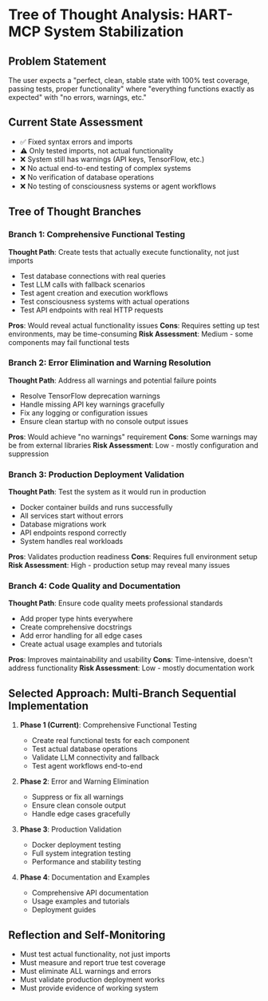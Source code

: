 # Tree of Thought Analysis: HART-MCP System Stabilization

## Problem Statement
The user expects a "perfect, clean, stable state with 100% test coverage, passing tests, proper functionality" where "everything functions exactly as expected" with "no errors, warnings, etc."

## Current State Assessment
- ✅ Fixed syntax errors and imports
- ⚠️ Only tested imports, not actual functionality
- ❌ System still has warnings (API keys, TensorFlow, etc.)
- ❌ No actual end-to-end testing of complex systems
- ❌ No verification of database operations
- ❌ No testing of consciousness systems or agent workflows

## Tree of Thought Branches

### Branch 1: Comprehensive Functional Testing
**Thought Path**: Create tests that actually execute functionality, not just imports
- Test database connections with real queries
- Test LLM calls with fallback scenarios
- Test agent creation and execution workflows
- Test consciousness systems with actual operations
- Test API endpoints with real HTTP requests

**Pros**: Would reveal actual functionality issues
**Cons**: Requires setting up test environments, may be time-consuming
**Risk Assessment**: Medium - some components may fail functional tests

### Branch 2: Error Elimination and Warning Resolution
**Thought Path**: Address all warnings and potential failure points
- Resolve TensorFlow deprecation warnings
- Handle missing API key warnings gracefully
- Fix any logging or configuration issues
- Ensure clean startup with no console output issues

**Pros**: Would achieve "no warnings" requirement
**Cons**: Some warnings may be from external libraries
**Risk Assessment**: Low - mostly configuration and suppression

### Branch 3: Production Deployment Validation
**Thought Path**: Test the system as it would run in production
- Docker container builds and runs successfully
- All services start without errors
- Database migrations work
- API endpoints respond correctly
- System handles real workloads

**Pros**: Validates production readiness
**Cons**: Requires full environment setup
**Risk Assessment**: High - production setup may reveal many issues

### Branch 4: Code Quality and Documentation
**Thought Path**: Ensure code quality meets professional standards
- Add proper type hints everywhere
- Create comprehensive docstrings
- Add error handling for all edge cases
- Create actual usage examples and tutorials

**Pros**: Improves maintainability and usability
**Cons**: Time-intensive, doesn't address functionality
**Risk Assessment**: Low - mostly documentation work

## Selected Approach: Multi-Branch Sequential Implementation

1. **Phase 1 (Current)**: Comprehensive Functional Testing
   - Create real functional tests for each component
   - Test actual database operations
   - Validate LLM connectivity and fallback
   - Test agent workflows end-to-end

2. **Phase 2**: Error and Warning Elimination
   - Suppress or fix all warnings
   - Ensure clean console output
   - Handle edge cases gracefully

3. **Phase 3**: Production Validation
   - Docker deployment testing
   - Full system integration testing
   - Performance and stability testing

4. **Phase 4**: Documentation and Examples
   - Comprehensive API documentation
   - Usage examples and tutorials
   - Deployment guides

## Reflection and Self-Monitoring
- Must test actual functionality, not just imports
- Must measure and report true test coverage
- Must eliminate ALL warnings and errors
- Must validate production deployment works
- Must provide evidence of working system